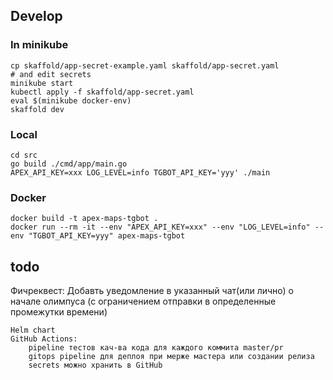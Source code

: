 
## Develop

### In minikube

    cp skaffold/app-secret-example.yaml skaffold/app-secret.yaml
    # and edit secrets
    minikube start
    kubectl apply -f skaffold/app-secret.yaml
    eval $(minikube docker-env)
    skaffold dev

### Local

    cd src
    go build ./cmd/app/main.go
    APEX_API_KEY=xxx LOG_LEVEL=info TGBOT_API_KEY='yyy' ./main

### Docker

    docker build -t apex-maps-tgbot .
    docker run --rm -it --env "APEX_API_KEY=xxx" --env "LOG_LEVEL=info" --env "TGBOT_API_KEY=yyy" apex-maps-tgbot


## todo

Фичреквест: Добавть уведомление в указанный чат(или лично) о начале олимпуса (с ограничением отправки в определенные промежутки времени)

    Helm chart
    GitHub Actions:
        pipeline тестов кач-ва кода для каждого коммита master/pr
        gitops pipeline для деплоя при мерже мастера или создании релиза
        secrets можно хранить в GitHub
    